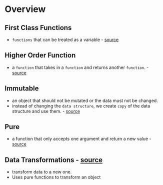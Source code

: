 Overview
===

First Class Functions
---
* `functions` that can be treated as a variable - [source](https://github.com/godmode97/wc-training/blob/master/01%20functions/first_class.js)


Higher Order Function
---
* a `function` that takes in a `function` and returns another `function`. - [source](https://github.com/godmode97/wc-training/blob/master/01%20functions/higher_order.js)

Immutable
---
* an object that should not be mutated or the data must not be changed.
* instead of changing the `data structure`, we create `copy` of the data structure and use them. - [source](https://github.com/godmode97/wc-training/blob/master/01%20functions/immutable.js)

Pure
---
* a function that only accepts one argument and return a new value - [source](https://github.com/godmode97/wc-training/blob/master/01%20functions/pure.js)

Data Transformations - [source](https://github.com/godmode97/wc-training/blob/master/01%20functions/data_transformations.js)
---
* transform data to a new one.
* Uses pure functions to transform an object